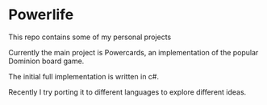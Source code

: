 Powerlife
=========

This repo contains some of my personal projects

Currently the main project is Powercards, an implementation of the popular Dominion board game.

The initial full implementation is written in c#. 

Recently I try porting it to different languages to explore different ideas.
